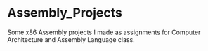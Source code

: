 # Assembly_Projects
Some x86 Assembly projects I made as assignments for Computer Architecture and Assembly Language class.
